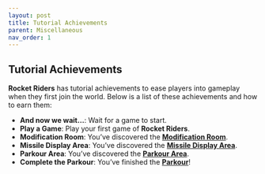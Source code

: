 ```yaml
---
layout: post
title: Tutorial Achievements
parent: Miscellaneous
nav_order: 1
---
```

**Tutorial Achievements**
---

**Rocket Riders** has tutorial achievements to ease players into gameplay when they first join the world. Below is a list of these achievements and how to earn them:

- **And now we wait…**: Wait for a game to start.
- **Play a Game**: Play your first game of **Rocket Riders**.
- **Modification Room**: You’ve discovered the **[Modification Room](https://zeroniaserver.github.io/RocketRidersWiki/modification_room)**.
- **Missile Display Area**: You’ve discovered the **[Missile Display Area](https://zeroniaserver.github.io/RocketRidersWiki/misc/missile_display_area)**.
- **Parkour Area**: You’ve discovered the **[Parkour Area](https://zeroniaserver.github.io/RocketRidersWiki/misc/parkour)**.
- **Complete the Parkour**: You’ve finished the **[Parkour](https://zeroniaserver.github.io/RocketRidersWiki/misc/parkour)**!